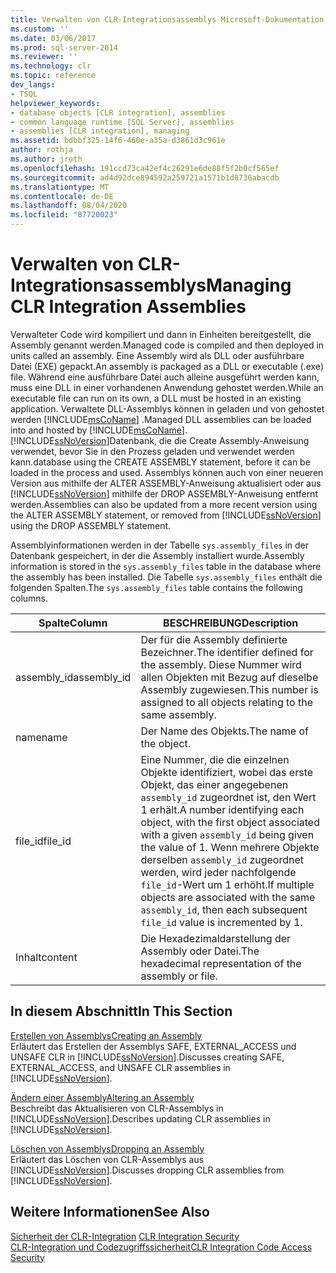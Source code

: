 ```yaml
---
title: Verwalten von CLR-Integrationsassemblys Microsoft-Dokumentation
ms.custom: ''
ms.date: 03/06/2017
ms.prod: sql-server-2014
ms.reviewer: ''
ms.technology: clr
ms.topic: reference
dev_langs:
- TSQL
helpviewer_keywords:
- database objects [CLR integration], assemblies
- common language runtime [SQL Server], assemblies
- assemblies [CLR integration], managing
ms.assetid: bdbbf325-14f6-460e-a35a-d3861d3c961e
author: rothja
ms.author: jroth
ms.openlocfilehash: 191ccd73ca42ef4c26291e6de88f5f2b0cf565ef
ms.sourcegitcommit: ad4d92dce894592a259721a1571b1d8736abacdb
ms.translationtype: MT
ms.contentlocale: de-DE
ms.lasthandoff: 08/04/2020
ms.locfileid: "87720023"
---
```

# <a name="managing-clr-integration-assemblies"></a><span data-ttu-id="d6dce-102">Verwalten von CLR-Integrationsassemblys</span><span class="sxs-lookup"><span data-stu-id="d6dce-102">Managing CLR Integration Assemblies</span></span>
  <span data-ttu-id="d6dce-103">Verwalteter Code wird kompiliert und dann in Einheiten bereitgestellt, die Assembly genannt werden.</span><span class="sxs-lookup"><span data-stu-id="d6dce-103">Managed code is compiled and then deployed in units called an assembly.</span></span> <span data-ttu-id="d6dce-104">Eine Assembly wird als DLL oder ausführbare Datei (EXE) gepackt.</span><span class="sxs-lookup"><span data-stu-id="d6dce-104">An assembly is packaged as a DLL or executable (.exe) file.</span></span> <span data-ttu-id="d6dce-105">Während eine ausführbare Datei auch alleine ausgeführt werden kann, muss eine DLL in einer vorhandenen Anwendung gehostet werden.</span><span class="sxs-lookup"><span data-stu-id="d6dce-105">While an executable file can run on its own, a DLL must be hosted in an existing application.</span></span> <span data-ttu-id="d6dce-106">Verwaltete DLL-Assemblys können in geladen und von gehostet werden [!INCLUDE[msCoName](../../../includes/ssnoversion-md.md)] .</span><span class="sxs-lookup"><span data-stu-id="d6dce-106">Managed DLL assemblies can be loaded into and hosted by [!INCLUDE[msCoName](../../../includes/ssnoversion-md.md)].</span></span> [!INCLUDE[ssNoVersion](../../../includes/ssnoversion-md.md)]<span data-ttu-id="d6dce-107">Datenbank, die die Create Assembly-Anweisung verwendet, bevor Sie in den Prozess geladen und verwendet werden kann.</span><span class="sxs-lookup"><span data-stu-id="d6dce-107">database using the CREATE ASSEMBLY statement, before it can be loaded in the process and used.</span></span> <span data-ttu-id="d6dce-108">Assemblys können auch von einer neueren Version aus mithilfe der ALTER ASSEMBLY-Anweisung aktualisiert oder aus [!INCLUDE[ssNoVersion](../../../includes/ssnoversion-md.md)] mithilfe der DROP ASSEMBLY-Anweisung entfernt werden.</span><span class="sxs-lookup"><span data-stu-id="d6dce-108">Assemblies can also be updated from a more recent version using the ALTER ASSEMBLY statement, or removed from [!INCLUDE[ssNoVersion](../../../includes/ssnoversion-md.md)] using the DROP ASSEMBLY statement.</span></span>  
  
 <span data-ttu-id="d6dce-109">Assemblyinformationen werden in der Tabelle `sys.assembly_files` in der Datenbank gespeichert, in der die Assembly installiert wurde.</span><span class="sxs-lookup"><span data-stu-id="d6dce-109">Assembly information is stored in the `sys.assembly_files` table in the database where the assembly has been installed.</span></span> <span data-ttu-id="d6dce-110">Die Tabelle `sys.assembly_files` enthält die folgenden Spalten.</span><span class="sxs-lookup"><span data-stu-id="d6dce-110">The `sys.assembly_files` table contains the following columns.</span></span>  
  
|<span data-ttu-id="d6dce-111">Spalte</span><span class="sxs-lookup"><span data-stu-id="d6dce-111">Column</span></span>|<span data-ttu-id="d6dce-112">BESCHREIBUNG</span><span class="sxs-lookup"><span data-stu-id="d6dce-112">Description</span></span>|  
|------------|-----------------|  
|<span data-ttu-id="d6dce-113">assembly_id</span><span class="sxs-lookup"><span data-stu-id="d6dce-113">assembly_id</span></span>|<span data-ttu-id="d6dce-114">Der für die Assembly definierte Bezeichner.</span><span class="sxs-lookup"><span data-stu-id="d6dce-114">The identifier defined for the assembly.</span></span> <span data-ttu-id="d6dce-115">Diese Nummer wird allen Objekten mit Bezug auf dieselbe Assembly zugewiesen.</span><span class="sxs-lookup"><span data-stu-id="d6dce-115">This number is assigned to all objects relating to the same assembly.</span></span>|  
|<span data-ttu-id="d6dce-116">name</span><span class="sxs-lookup"><span data-stu-id="d6dce-116">name</span></span>|<span data-ttu-id="d6dce-117">Der Name des Objekts.</span><span class="sxs-lookup"><span data-stu-id="d6dce-117">The name of the object.</span></span>|  
|<span data-ttu-id="d6dce-118">file_id</span><span class="sxs-lookup"><span data-stu-id="d6dce-118">file_id</span></span>|<span data-ttu-id="d6dce-119">Eine Nummer, die die einzelnen Objekte identifiziert, wobei das erste Objekt, das einer angegebenen `assembly_id` zugeordnet ist, den Wert 1 erhält.</span><span class="sxs-lookup"><span data-stu-id="d6dce-119">A number identifying each object, with the first object associated with a given `assembly_id` being given the value of 1.</span></span> <span data-ttu-id="d6dce-120">Wenn mehrere Objekte derselben `assembly_id` zugeordnet werden, wird jeder nachfolgende `file_id`-Wert um 1 erhöht.</span><span class="sxs-lookup"><span data-stu-id="d6dce-120">If multiple objects are associated with the same `assembly_id`, then each subsequent `file_id` value is incremented by 1.</span></span>|  
|<span data-ttu-id="d6dce-121">Inhalt</span><span class="sxs-lookup"><span data-stu-id="d6dce-121">content</span></span>|<span data-ttu-id="d6dce-122">Die Hexadezimaldarstellung der Assembly oder Datei.</span><span class="sxs-lookup"><span data-stu-id="d6dce-122">The hexadecimal representation of the assembly or file.</span></span>|  
  
## <a name="in-this-section"></a><span data-ttu-id="d6dce-123">In diesem Abschnitt</span><span class="sxs-lookup"><span data-stu-id="d6dce-123">In This Section</span></span>  
 [<span data-ttu-id="d6dce-124">Erstellen von Assemblys</span><span class="sxs-lookup"><span data-stu-id="d6dce-124">Creating an Assembly</span></span>](creating-an-assembly.md)  
 <span data-ttu-id="d6dce-125">Erläutert das Erstellen der Assemblys SAFE, EXTERNAL_ACCESS und UNSAFE CLR in [!INCLUDE[ssNoVersion](../../../includes/ssnoversion-md.md)].</span><span class="sxs-lookup"><span data-stu-id="d6dce-125">Discusses creating SAFE, EXTERNAL_ACCESS, and UNSAFE CLR assemblies in [!INCLUDE[ssNoVersion](../../../includes/ssnoversion-md.md)].</span></span>  
  
 [<span data-ttu-id="d6dce-126">Ändern einer Assembly</span><span class="sxs-lookup"><span data-stu-id="d6dce-126">Altering an Assembly</span></span>](altering-an-assembly.md)  
 <span data-ttu-id="d6dce-127">Beschreibt das Aktualisieren von CLR-Assemblys in [!INCLUDE[ssNoVersion](../../../includes/ssnoversion-md.md)].</span><span class="sxs-lookup"><span data-stu-id="d6dce-127">Describes updating CLR assemblies in [!INCLUDE[ssNoVersion](../../../includes/ssnoversion-md.md)].</span></span>  
  
 [<span data-ttu-id="d6dce-128">Löschen von Assemblys</span><span class="sxs-lookup"><span data-stu-id="d6dce-128">Dropping an Assembly</span></span>](dropping-an-assembly.md)  
 <span data-ttu-id="d6dce-129">Erläutert das Löschen von CLR-Assemblys aus [!INCLUDE[ssNoVersion](../../../includes/ssnoversion-md.md)].</span><span class="sxs-lookup"><span data-stu-id="d6dce-129">Discusses dropping CLR assemblies from [!INCLUDE[ssNoVersion](../../../includes/ssnoversion-md.md)].</span></span>  
  
## <a name="see-also"></a><span data-ttu-id="d6dce-130">Weitere Informationen</span><span class="sxs-lookup"><span data-stu-id="d6dce-130">See Also</span></span>  
 <span data-ttu-id="d6dce-131">[Sicherheit der CLR-Integration](../security/clr-integration-security.md) </span><span class="sxs-lookup"><span data-stu-id="d6dce-131">[CLR Integration Security](../security/clr-integration-security.md) </span></span>  
 [<span data-ttu-id="d6dce-132">CLR-Integration und Codezugriffssicherheit</span><span class="sxs-lookup"><span data-stu-id="d6dce-132">CLR Integration Code Access Security</span></span>](../security/clr-integration-code-access-security.md)  
  
  
